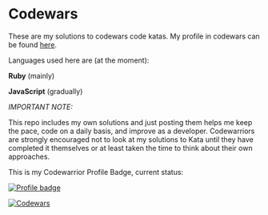 # Codewars
These are my solutions to codewars code katas. My profile in codewars can be found [here](https://www.codewars.com/users/HOOLAHAN). 

Languages used here are (at the moment):

**Ruby** (mainly)

**JavaScript** (gradually)

_IMPORTANT NOTE:_

This repo includes my own solutions and just posting them helps me keep the pace, code on a daily basis, and improve as a developer. Codewarriors are strongly encouraged not to look at my solutions to Kata until they have completed it themselves or at least taken the time to think about their own approaches.

This is my Codewarrior Profile Badge, current status:

[![Profile badge](https://www.codewars.com/users/HOOLAHAN/badges/large)](https://www.codewars.com/users/HOOLAHAN)

[![Codewars](https://github.r2v.ch/codewars?user=HOOLAHAN&stroke=%232B2B2b&theme=light&top_languages=true)](https://www.codewars.com/users/HOOLAHAN "Codewars Profile")
